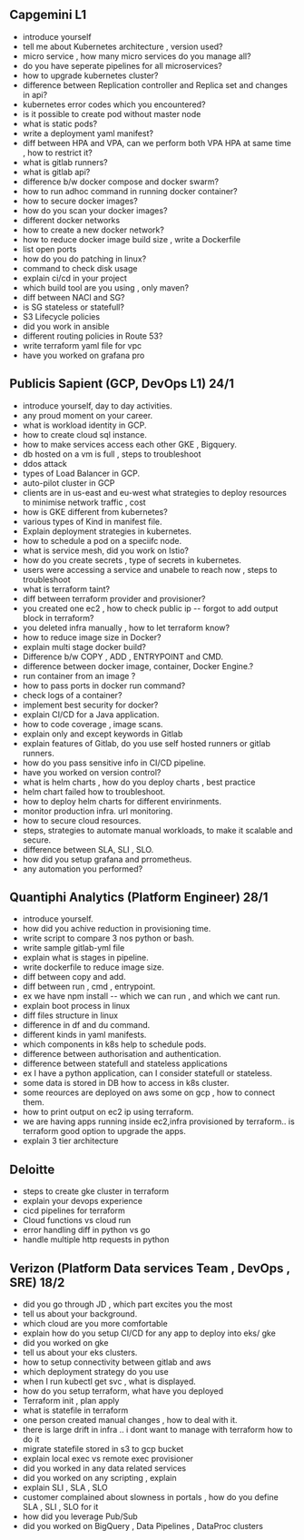 ## Capgemini L1
- introduce yourself
- tell me about Kubernetes architecture , version used?
- micro service , how many micro services do you manage all?
- do you have seperate pipelines for all microservices?
- how to upgrade kubernetes cluster?
- difference between Replication controller  and Replica set and changes in api?
- kubernetes error codes which you encountered?
- is it possible to create pod without master node
- what is static pods?
- write a deployment yaml manifest?
- diff between HPA and VPA, can we perform both VPA HPA at same time , how to restrict it?
- what is gitlab runners?
- what is gitlab api?
- difference b/w docker compose and docker swarm?
- how to run adhoc command in running docker container?
- how to secure docker images?
- how do you scan your docker images?
- different docker networks
- how to create a new docker network?
- how to reduce docker image build size , write a Dockerfile
- list open ports
- how do you do patching in linux?
- command to check disk usage
- explain ci/cd in your project
- which build tool are you using , only maven?
- diff between NACl and SG?
- is SG stateless or statefull?
- S3 Lifecycle policies
- did you work in ansible
- different routing policies in Route 53?
- write terraform yaml file for vpc
- have you worked on grafana pro

## Publicis Sapient (GCP, DevOps L1) 24/1
- introduce yourself, day to day activities.
- any proud moment on your career.
- what is workload identity in GCP.
- how to create cloud sql instance.
- how to make services access each other GKE , Bigquery.
- db hosted on a vm is full , steps to troubleshoot
- ddos attack 
- types of Load Balancer in GCP.
- auto-pilot cluster in GCP
- clients are in us-east and eu-west what strategies to deploy resources to minimise network traffic , cost
- how is GKE different from kubernetes?
- various types of Kind in manifest file.
- Explain deployment strategies in kubernetes.
- how to schedule a pod on a speciifc node.
- what is service mesh, did you work on Istio?
- how do you create secrets , type of secrets in kubernetes.
- users were accessing a service and unabele to reach now , steps to troubleshoot
- what is terraform taint?
- diff between terraform provider and provisioner?
- you created one ec2 , how to check public ip -- forgot to add output block in terraform?
- you deleted infra manually , how to let terraform know?
- how to reduce image size in Docker?
- explain multi stage docker build?
- Difference b/w COPY , ADD , ENTRYPOINT and CMD.
- difference between docker image, container, Docker Engine.?
- run container from an image ?
- how to pass ports in docker run command?
- check logs of a container?
- implement best security for docker?
- explain CI/CD for a Java application.
- how to code coverage , image scans.
- explain only and except keywords in Gitlab
- explain features of Gitlab, do you use self hosted runners or gitlab runners.
- how do you pass sensitive info in CI/CD pipeline.
- have you worked on version control?
- what is helm charts , how do you deploy charts , best practice
- helm chart failed how to troubleshoot.
- how to deploy helm charts for different envirinments.
- monitor production infra. url monitoring.
- how to secure cloud resources.
- steps, strategies to automate manual workloads, to make it scalable and secure.
- difference between SLA, SLI , SLO.
- how did you setup grafana and prrometheus.
- any automation you performed?

## Quantiphi Analytics (Platform Engineer) 28/1
- introduce yourself.
- how did you achive reduction in provisioning time.
- write script to compare 3 nos python or bash.
- write sample gitlab-yml file
- explain what is stages in pipeline.
- write dockerfile to reduce image size.
- diff between copy and add.
- diff between run , cmd , entrypoint.
- ex we have npm install -- which we can run , and which we cant run.
- explain boot process in linux
- diff files structure in linux
- difference in df and du command.
- different kinds in yaml manifests.
- which components in k8s help to schedule pods.
- difference between authorisation and authentication.
- difference between statefull and stateless applications
- ex I have a python application, can I consider statefull or stateless.
- some data is stored in DB how to access in k8s cluster.
- some reources are deployed on aws some on gcp , how to connect them.
- how to print output on ec2 ip using terraform.
- we are having apps running inside ec2,infra provisioned by terraform.. is terraform good option to upgrade the apps.
- explain 3 tier architecture
  
## Deloitte
- steps to create gke cluster in terraform
- explain your devops experience
- cicd pipelines for terraform
- Cloud functions vs cloud run
- error handling diff in python vs go
- handle multiple http requests in python

## Verizon (Platform Data services Team , DevOps , SRE) 18/2
- did you go through JD , which part excites you the most
- tell us about your background.
- which cloud are you more comfortable
- explain how do you setup CI/CD for any app to deploy into eks/ gke
- did you worked on gke
- tell us about your eks clusters.
- how to setup connectivity between gitlab and aws
- which deployment strategy do you use
- when I run kubectl get svc , what is displayed.
- how do you setup terraform, what have you deployed
- Terraform init , plan apply
- what is statefile in terraform
- one person created manual changes , how to deal with it.
- there is large drift in infra .. i dont want to manage with terraform how to do it
- migrate statefile stored in s3 to gcp bucket
- explain local exec vs remote exec provisioner
- did you worked in any data related services
- did you worked on any scripting , explain
- explain SLI , SLA , SLO
- customer complained about slowness in portals , how do you define SLA , SLI , SLO for it
- how did you leverage Pub/Sub
- did you worked on BigQuery , Data Pipelines , DataProc clusters
